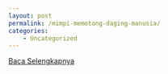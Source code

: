 ```yaml
---
layout: post
permalink: /mimpi-memotong-daging-manusia/
categories:
    - Uncategorized
---
```


[Baca Selengkapnya](/03)